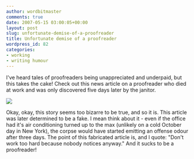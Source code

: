 ```yaml
---
author: wordbitmaster
comments: true
date: 2007-05-15 03:00:05+00:00
layout: post
slug: unfortunate-demise-of-a-proofreader
title: Unfortunate demise of a proofreader
wordpress_id: 82
categories:
- working
- writing humour
---
```


I've heard tales of proofreaders being unappreciated and underpaid, but this takes the cake! Check out this news article on a proofreader who died at work and was only discovered five days later by the janitor. 

[![](http://wordbit.freehostia.com/wp-content/uploads/2007/05/WindowsLiveWriter/Unfortunatedemiseofaproofreader_11790/turkle_thumb%5B1%5D.jpg)](http://wordbit.freehostia.com/wp-content/uploads/2007/05/WindowsLiveWriter/Unfortunatedemiseofaproofreader_11790/turkle%5B3%5D.jpg)

Okay, okay, this story seems too bizarre to be true, and so it is. This article was later determined to be a fake. I mean think about it - even if the office had it's air conditioning turned up to the max (unlikely on a cold October day in New York), the corpse would have started emitting an offense odour after three days. The point of this fabricated article is, and I quote: "Don't work too hard because nobody notices anyway." And it sucks to be a proofreader!
